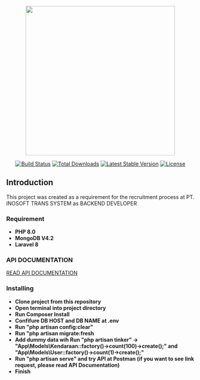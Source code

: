 <p align="center"><a href="https://laravel.com" target="_blank"><img src="https://raw.githubusercontent.com/laravel/art/master/logo-lockup/5%20SVG/2%20CMYK/1%20Full%20Color/laravel-logolockup-cmyk-red.svg" width="400"></a></p>

<p align="center">
<a href="https://travis-ci.org/laravel/framework"><img src="https://travis-ci.org/laravel/framework.svg" alt="Build Status"></a>
<a href="https://packagist.org/packages/laravel/framework"><img src="https://img.shields.io/packagist/dt/laravel/framework" alt="Total Downloads"></a>
<a href="https://packagist.org/packages/laravel/framework"><img src="https://img.shields.io/packagist/v/laravel/framework" alt="Latest Stable Version"></a>
<a href="https://packagist.org/packages/laravel/framework"><img src="https://img.shields.io/packagist/l/laravel/framework" alt="License"></a>
</p>

## Introduction

This project was created as a requirement for the recruitment process at PT. INOSOFT TRANS SYSTEM as BACKEND DEVELOPER

### Requirement

- **PHP 8.0**
- **MongoDB V4.2**
- **Laravel 8**

### API DOCUMENTATION
[READ API DOCUMENTATION](https://documenter.getpostman.com/view/10814562/UzQmxUbz)

### Installing

- **Clone project from this repository**
- **Open terminal into project directory**
- **Run Composer Install**
- **Confifure DB HOST and DB NAME at .env**
- **Run "php artisan config:clear"**
- **Run "php artisan migrate:fresh**
- **Add dummy data wih Run "php artisan tinker" -> "App\Models\Kendaraan::factory()->count(100)->create();" and "App\Models\User::factory()->count(1)->create();"**
- **Run "php artisan serve" and try API at Postman (if you want to see link request, please read API Documentation)**
- **Finish**
